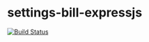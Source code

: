 # settings-bill-expressjs

[![Build Status](https://travis-ci.com/Tphohlela/settings-bill-expressjs.svg?branch=main)](https://travis-ci.com/Tphohlela/settings-bill-expressjs)

